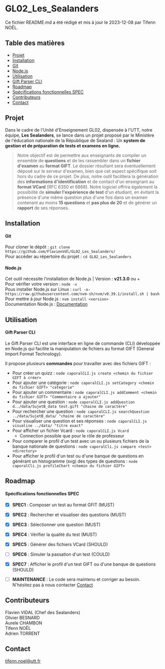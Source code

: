 # GL02_Les_Sealanders
Ce fichier README.md a été rédigé et mis à jour le 2023-12-08 par Tifenn NOËL.

## Table des matières
* [Projet](#projet)
* [Installation](#installation)
* [Git](#git)
* [Node.js](#node)
* [Utilisation](#utilisation)
* [Gift Parser CLI](#gift-parser-cli)
* [Roadmap](#roadmap)
* [Spécifications fonctionnelles SPEC](#spécifications_fonctionnelles_spec)
* [Contributeurs](#contributeurs)
* [Contact](#contact)

## Projet
Dans le cadre de l'Unité d'Enseignement GL02, dispensée à l'UTT, notre équipe, **Les Sealanders**, se lance dans un projet proposé par le Ministère de l'éducation nationale de la République de Sealand : Un **system de gestion et de préparation de tests et examens en ligne.**

> Notre objectif est de permettre aux enseignants de compiler un ensemble de **questions** et de les rassembler dans un **fichier d'examen** au **format GIFT**. Le dossier résultant sera éventuellement déposé sur le serveur d'examen, bien que cet aspect spécifique soit hors du cadre de ce projet. De plus, notre outil facilitera la génération des **informations d'identification** et de contact d'un enseignant au **format VCard** (RFC 6350 et 6868). Notre logiciel offrira également la possibilité de **simuler l'expérience de test** d'un étudiant, en évitant la présence d'une même question plus d'une fois dans un examen contenant au moins **15 questions** et **pas plus de 20** et de générer un **rapport** de ses réponses.

## Installation

#### Git
Pour cloner le dépôt : `git clone https://github.com/FlavienVdl/GL02_Les_Sealanders/`  
Pour accéder au répertoire du projet : `cd GL02_Les_Sealanders`

#### Node.js
Cet outil nécessite l'installation de Node.js | Version : **v21.3.0** ou +  
Pour vérifier votre version : `node -v`  
Pous installer Node.js sur Linux : `curl -o- https://raw.githubusercontent.com/nvm-sh/nvm/v0.39.1/install.sh | bash`  
Pour mettre à jour Node.js : `nvm install <version>`  
Documentation Node.js : [Documentation](https://nodejs.org/docs/latest/api/)  

## Utilisation

#### Gift Parser CLI 
Le Gift Parser CLI est une interface en ligne de commande (CLI) développée en Node.js qui facilite la manipulation de fichiers au format GIFT (General Import Format Technology).

Il propose plusieurs **commandes** pour travailler avec des fichiers GIFT :
* Pour créer un quizz : `node caporalCLI.js create <chemin du fichier GIFT à créer>`
* Pour ajouter une catégorie : `node caporalCLI.js setCategory <chemin du fichier GIFT> "categorie"`
* Pour ajouter un commentaire : `node caporalCLI.js addComment <chemin du fichier GIFT> "Commentaire a ajouter"`
* Pour ajouter une question : `node caporalCLI.js addQuestion d../data/SujetB_data test.gift "chaine de caractère"`
* Pour rechercher une question : `node caporalCLI.js searchQuestion ../data/SujetB_data/ "chaine de caractère"` 
* Pour visualiser une question et ses réponses : `node caporalCLI.js visualise ../data/ "titre exact"`
* Pour afficher un fichier Vcard : `node caporalCLI.js Vcard`
    * Connection possible que pour le rôle de professeur
* Pour comparer le profil d'un test avec un ou plusieurs fichiers de la banque nationale de questions : `node caporalCli.js compare <test> <directory>`
* Pour afficher le profil d'un test ou d'une banque de questions en générant un histogramme (svg) des types de questions : `node caporalCli.js profileChart <chemin du fichier GIFT>`


## Roadmap

#### Spécifications fonctionnelles SPEC

- [x] **SPEC1** : Composer un test au format GFIT (MUST)
- [x] **SPEC2** : Rechercher et visualiser des questions (MUST)
- [x] **SPEC3** : Sélectionner une question (MUST)
- [x] **SPEC4** : Vérifier la qualité du test (MUST)
- [x] **SPEC5** : Générer des fichiers VCard (SHOULD)
- [ ] **SPEC6** : Simuler la passation d'un test (COULD)
- [x] **SPEC7** : Afficher le profil d'un test GIFT ou d'une banque de questions (SHOULD)
- [ ] **MAINTENANCE** : Le code sera maintenu et corriger au besoin. N'hésitez pas à nous contacter [Contact](#contact)


## Contributeurs
Flavien VIDAL (Chef des Sealanders)  
Olivier BESNARD  
Aurele CHAMBON  
Tifenn NOËL  
Adrien TORRENT  

## Contact
tifenn.noel@utt.fr
